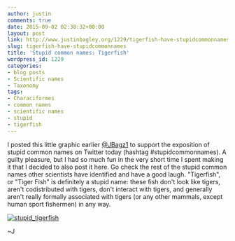 ```yaml
---
author: justin
comments: true
date: 2015-09-02 02:38:32+00:00
layout: post
link: http://www.justinbagley.org/1229/tigerfish-have-stupidcommonnames
slug: tigerfish-have-stupidcommonnames
title: 'Stupid common names: Tigerfish'
wordpress_id: 1229
categories:
- blog posts
- Scientific names
- Taxonomy
tags:
- Characiformes
- common names
- scientific names
- stupid
- tigerfish
---
```


I posted this little graphic earlier [@JBagz1](https://twitter.com/JBagz1) to support the exposition of stupid common names on Twitter today (hashtag #stupidcommonnames). A guilty pleasure, but I had so much fun in the very short time I spent making it that I decided to also post it here. Go check the rest of the stupid common names other scientists have identified and have a good laugh. "Tigerfish", or "Tiger Fish" is definitely a stupid name: these fish don't look like tigers, aren't codistributed with tigers, don't interact with tigers, and generally aren't really formally associated with tigers (or any other mammals, except human sport fishermen) in any way. 

[![stupid_tigerfish](http://www.justinbagley.org/wp-content/uploads/2015/09/stupid_tigerfish.png)](http://www.justinbagley.org/wp-content/uploads/2015/09/stupid_tigerfish.png)

~J
